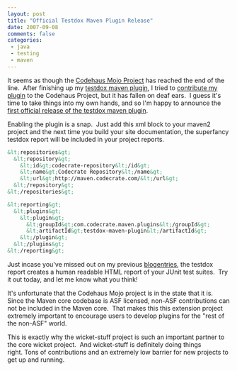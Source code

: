 ```yaml
---
layout: post
title: "Official Testdox Maven Plugin Release"
date: 2007-09-08
comments: false
categories:
 - java
 - testing
 - maven
---
```


It seems as though the [Codehaus Mojo Project](http://mojo.codehaus.org) has reached the end of the line.  After finishing up my [testdox maven plugin](http://www.jroller.com/wireframe/entry/testdox_maven_plugin), I tried to [contribute my plugin](http://jira.codehaus.org/browse/MOJO-681) to the Codehaus Project, but it has fallen on deaf ears.  I guess it's time to take things into my own hands, and so I'm happy to announce the [first official release of the testdox maven plugin](http://maven.codecrate.com/com/codecrate/maven/plugins/testdox-maven-plugin/).



Enabling the plugin is a snap.  Just add this xml block to your maven2 project and the next time you build your site documentation, the superfancy testdox report will be included in your project reports.


```xml
&lt;repositories&gt;
  &lt;repository&gt;
    &lt;id&gt;codecrate-repository&lt;/id&gt;
    &lt;name&gt;Codecrate Repository&lt;/name&gt;
    &lt;url&gt;http://maven.codecrate.com/&lt;/url&gt;
  &lt;/repository&gt;
&lt;/repositories&gt;

&lt;reporting&gt;
  &lt;plugins&gt;
    &lt;plugin&gt;
      &lt;groupId&gt;com.codecrate.maven.plugins&lt;/groupId&gt;
      &lt;artifactId&gt;testdox-maven-plugin&lt;/artifactId&gt;
    &lt;/plugin&gt;
  &lt;/plugins&gt;
&lt;/reporting&gt;
```



Just incase you've missed out on my previous [blog](http://jroller.com/wireframe/entry/running_code_doesn_t_lie)[entries](http://www.jroller.com/wireframe/entry/testdox_maven_plugin), the testdox report creates a human readable HTML report of your JUnit test suites.  Try it out today, and let me know what you think!



It's unfortunate that the Codehaus Mojo project is in the state that it is.  Since the Maven core codebase is ASF licensed, non-ASF contributions can not be included in the Maven core.  That makes this this extension project extremely important to encourage users to develop plugins for the "rest of the non-ASF" world.



This is exactly why the wicket-stuff project is such an important partner to the core wicket project.  And wicket-stuff is definitely doing things right. Tons of contributions and an extremely low barrier for new projects to get up and running.

